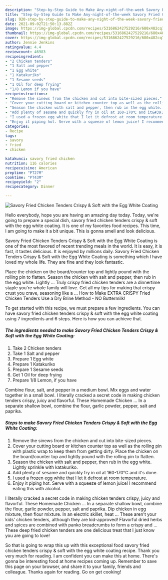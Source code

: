 ```yaml
---
description: "Step-by-Step Guide to Make Any-night-of-the-week Savory Fried Chicken Tenders Crispy &amp;amp; Soft with the Egg White Coating"
title: "Step-by-Step Guide to Make Any-night-of-the-week Savory Fried Chicken Tenders Crispy &amp;amp; Soft with the Egg White Coating"
slug: 920-step-by-step-guide-to-make-any-night-of-the-week-savory-fried-chicken-tenders-crispy-and-amp-soft-with-the-egg-white-coating
date: 2021-09-02T21:50:13.882Z
image: https://img-global.cpcdn.com/recipes/5316862427529216/680x482cq70/savory-fried-chicken-tenders-crispy-soft-with-the-egg-white-coating-recipe-main-photo.jpg
thumbnail: https://img-global.cpcdn.com/recipes/5316862427529216/680x482cq70/savory-fried-chicken-tenders-crispy-soft-with-the-egg-white-coating-recipe-main-photo.jpg
cover: https://img-global.cpcdn.com/recipes/5316862427529216/680x482cq70/savory-fried-chicken-tenders-crispy-soft-with-the-egg-white-coating-recipe-main-photo.jpg
author: Jennie Jenkins
ratingvalue: 4.4
reviewcount: 46983
recipeingredient:
- "2 Chicken tenders"
- "1 Salt and pepper"
- "1 Egg white"
- "1 Katakuriko"
- "1 Sesame seeds"
- "1 Oil for deep frying"
- "1/8 Lemon if you have"
recipeinstructions:
- "Remove the sinews from the chicken and cut into bite-sized pieces."
- "Cover your cutting board or kitchen counter top as well as the rolling pin with plastic wrap to keep them from getting dirty. Place the chicken on the board/counter top and lightly pound with the rolling pin to flatten."
- "Season the chicken with salt and pepper, then rub in the egg white. Lightly sprinkle with katakuriko."
- "Add plenty of sesame and quickly fry in oil at 160-170℃ and it&#39;s done."
- "I used a frozen egg white that I let it defrost at room temperature."
- "Enjoy it piping hot. Serve with a squeeze of lemon juice! I recommend eating this with alcohol."
categories:
- Recipe
tags:
- savory
- fried
- chicken

katakunci: savory fried chicken 
nutrition: 116 calories
recipecuisine: American
preptime: "PT27M"
cooktime: "PT43M"
recipeyield: "2"
recipecategory: Dinner

---
```



![Savory Fried Chicken Tenders Crispy &amp; Soft with the Egg White Coating](https://img-global.cpcdn.com/recipes/5316862427529216/680x482cq70/savory-fried-chicken-tenders-crispy-soft-with-the-egg-white-coating-recipe-main-photo.jpg)

Hello everybody, hope you are having an amazing day today. Today, we're going to prepare a special dish, savory fried chicken tenders crispy &amp; soft with the egg white coating. It is one of my favorites food recipes. This time, I am going to make it a bit unique. This is gonna smell and look delicious.

Savory Fried Chicken Tenders Crispy &amp; Soft with the Egg White Coating is one of the most favored of recent trending meals in the world. It is easy, it is fast, it tastes delicious. It is enjoyed by millions daily. Savory Fried Chicken Tenders Crispy &amp; Soft with the Egg White Coating is something which I have loved my whole life. They are fine and they look fantastic.

Place the chicken on the board/counter top and lightly pound with the rolling pin to flatten. Season the chicken with salt and pepper, then rub in the egg white. Lightly … Truly crispy fried chicken tenders are a dinnertime staple you&#39;re whole family will love. Get all my tips for making that crispy crust you crave, seasoning like a … How to Make EXTRA CRISPY Fried Chicken Tenders Use a Dry Brine Method - NO Buttermilk!


To get started with this recipe, we must prepare a few ingredients. You can have savory fried chicken tenders crispy &amp; soft with the egg white coating using 7 ingredients and 6 steps. Here is how you can achieve that.

<!--inarticleads1-->

##### The ingredients needed to make Savory Fried Chicken Tenders Crispy &amp; Soft with the Egg White Coating:

1. Take 2 Chicken tenders
1. Take 1 Salt and pepper
1. Prepare 1 Egg white
1. Prepare 1 Katakuriko
1. Prepare 1 Sesame seeds
1. Get 1 Oil for deep frying
1. Prepare 1/8 Lemon, if you have


Combine flour, salt, and pepper in a medium bowl. Mix eggs and water together in a small bowl. I literally cracked a secret code in making chicken tenders crispy, juicy and flavorful. These Homemade Chicken … In a separate shallow bowl, combine the flour, garlic powder, pepper, salt and paprika. 

<!--inarticleads2-->

##### Steps to make Savory Fried Chicken Tenders Crispy &amp; Soft with the Egg White Coating:

1. Remove the sinews from the chicken and cut into bite-sized pieces.
1. Cover your cutting board or kitchen counter top as well as the rolling pin with plastic wrap to keep them from getting dirty. Place the chicken on the board/counter top and lightly pound with the rolling pin to flatten.
1. Season the chicken with salt and pepper, then rub in the egg white. Lightly sprinkle with katakuriko.
1. Add plenty of sesame and quickly fry in oil at 160-170℃ and it&#39;s done.
1. I used a frozen egg white that I let it defrost at room temperature.
1. Enjoy it piping hot. Serve with a squeeze of lemon juice! I recommend eating this with alcohol.


I literally cracked a secret code in making chicken tenders crispy, juicy and flavorful. These Homemade Chicken … In a separate shallow bowl, combine the flour, garlic powder, pepper, salt and paprika. Dip chicken in egg mixture, then flour mixture. In an electric skillet, heat … These aren&#39;t your kids&#39; chicken tenders, although they are kid-approved! Flavorful dried herbs and spices are combined with panko breadcrumbs to form a crispy and … These deep fried chicken tenders are one delicious treat that I just know you are going to love! 

So that is going to wrap this up with this exceptional food savory fried chicken tenders crispy &amp; soft with the egg white coating recipe. Thank you very much for reading. I am confident you can make this at home. There's gonna be interesting food at home recipes coming up. Remember to save this page on your browser, and share it to your family, friends and colleague. Thanks again for reading. Go on get cooking!
